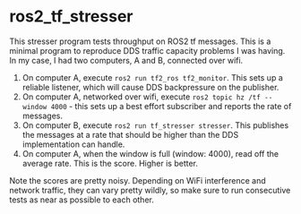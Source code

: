 # ros2_tf_stresser

This stresser program tests throughput on ROS2 tf messages. This is a minimal program to reproduce DDS traffic capacity problems I was having.
In my case, I had two computers, A and B, connected over wifi.

1. On computer A, execute `ros2 run tf2_ros tf2_monitor`. This sets up a reliable listener, which will cause DDS backpressure on the publisher.
2. On computer A, networked over wifi, execute `ros2 topic hz /tf --window 4000` - this sets up a best effort subscriber and reports the rate of messages.
3. On computer B, execute `ros2 run tf_stresser stresser`. This publishes the messages at a rate that should be higher than the DDS implementation can handle.
4. On computer A, when the window is full (window: 4000), read off the average rate. This is the score. Higher is better.

Note the scores are pretty noisy. Depending on WiFi interference and network traffic, they can vary pretty wildly, so make sure to run consecutive tests as near as possible to each other.